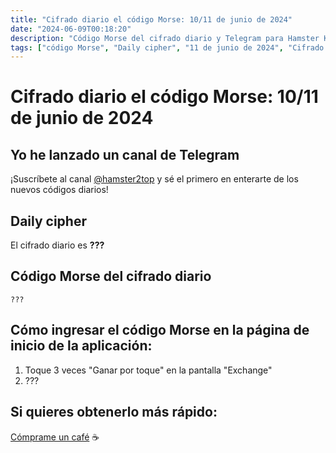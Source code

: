 ```yaml
---
title: "Cifrado diario el código Morse: 10/11 de junio de 2024"
date: "2024-06-09T00:18:20"
description: "Código Morse del cifrado diario y Telegram para Hamster Kombat."
tags: ["código Morse", "Daily cipher", "11 de junio de 2024", "Cifrado diario", "Telegram"]
---
```


# Cifrado diario el código Morse: 10/11 de junio de 2024

## Yo he lanzado un canal de Telegram

¡Suscríbete al canal [@hamster2top](https://t.me/hamster2top) y sé el primero en enterarte de los nuevos códigos diarios!

## Daily cipher

El cifrado diario es **???**

## Código Morse del cifrado diario

```
???
```

## Cómo ingresar el código Morse en la página de inicio de la aplicación:

1. Toque 3 veces "Ganar por toque" en la pantalla "Exchange"
2. ???

## Si quieres obtenerlo más rápido:

[Cómprame un café](https://www.buymeacoffee.com/hamster2) ☕️